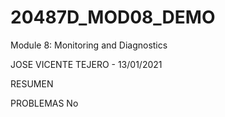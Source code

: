 # 20487D_MOD08_DEMO
Module 8: Monitoring and Diagnostics

JOSE VICENTE TEJERO - 13/01/2021

RESUMEN


PROBLEMAS
No
